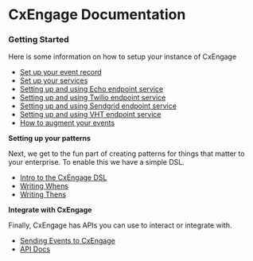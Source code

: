 CxEngage Documentation
====================

### Getting Started 

Here is some information on how to setup your instance of CxEngage 

* [Set up your event record](Event-Records.md)
* [Set up your services](Setting-up-CxEngage-services.md)
* [Setting up and using Echo endpoint service](Using-the-Echo-endpoint-service.md)
* [Setting up and using Twilio endpoint service](Using-the-Twilio-Endpoint-Service.md)
* [Setting up and using Sendgrid endpoint service](Using-the-Sendgrid-Endpoint-Service.md)
* [Setting up and using VHT endpoint service](Using-the-VHT-Endpoint-Service.md)
* [How to augment your events](How-to-Augment-your-events.md)

<b> Setting up your patterns </b>

Next, we get to the fun part of creating patterns for things that matter to your enterprise. To enable this we have a simple DSL. 

* [Intro to the CxEngage DSL](CxEngage-DSL-Intro.md)
* [Writing Whens](Writing-Whens.md)
* [Writing Thens](Writing-Thens.md)

<b> Integrate with CxEngage </b>

Finally, CxEngage has APIs you can use to interact or integrate with. 

* [Sending Events to CxEngage](How-to-send-events-to-CxEngage.md)
* [API Docs](Headless-API-Doc.md)
